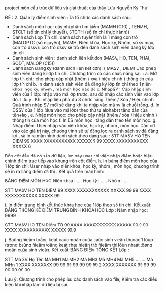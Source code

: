 # 
project môn cấu trúc dữ liệu và giải thuật của thầy Lưu Nguyễn Kỳ Thư


ĐỀ : 
2.	Quản lý điểm sinh viên :
Ta tổ chức các danh sách sau: 
- Danh sách môn học: cây nhị phân tìm kiếm (MAMH (C10) , TENMH, STCLT (số tín chỉ lý thuyết), STCTH (số tín chỉ thực hành))
- Danh sách Lop Tín chỉ: danh sách tuyến tính là 1 mảng con trỏ (MALOPTC (số nguyên),  MAMH, Niên khóa, Học kỳ, Nhóm, số sv max, con trỏ dssv): con trỏ dssv sẻ trỏ đến danh sách sinh viên  đăng ký lớp tín chỉ.
- Danh sách sinh viên : danh sách liên kết đơn (MASV, HO, TEN,  PHAI, SODT, MALOP (C15))
- Danh sách Đăng ký (danh sách liên kết đơn): ( MASV ,  DIEM)
Cho phép sinh viên đăng kí lớp tín chỉ.
Chương trình có các chức năng sau : 
a. Mở lớp tín chỉ : cho phép cập nhật (thêm / xóa / hiệu chỉnh ) thông tin của lớp tín chỉ
b. In danh sách sinh viên đã đăng ký lớp tín chỉ  theo 1 niên khóa, học kỳ, nhóm , mã môn học nào đó
c. NhapSV : Cập nhập sinh viên của 1 lớp: nhập vào mã lớp trước, sau đó nhập các sinh viên vào lớp đó. 
Lưu ý : Khi nhập liệu phải đủ 3 chức năng Thêm / Xóa / Hiệu chỉnh
            Quá trình nhập SV mới sẽ dừng khi ta nhập vào  mã sv là chuỗi rỗng.
d. In DSSV của 1 lớp (dựa vào mã lớp) theo thứ tự alphabet tăng dần của tên+họ , 
e. Nhập môn học: cho phép cập nhật (thêm / xóa / hiệu chỉnh ) thông tin của môn học 
f. In DS môn  học : tăng dần theo tên môn học. 
g. Nhập điểm: User nhập vào niên khóa, học kỳ, nhóm , môn học. Căn cứ vào các giá trị này, chương trình sẽ tự động lọc ra danh sách sv đã đăng ký , và in ra màn hình danh sách theo dạng sau : 
STT	MASV	HO	TEN	DIEM
99	XXXX	XXXXXXXXXXX	XXXXX	5
99	XXXX	XXXXXXXXXXX	XXXXX	6
				
Bốn cột đầu đã có sẵn dữ liệu, lúc này user chỉ việc nhập điểm hoặc hiệu chỉnh điểm trực tiếp vào khung trên cột điểm.
h. In bảng điểm môn học của 1 lớp tín chỉ: User nhập vào niên khóa, học kỳ, nhóm , môn học, chương trình sẽ in ra bảng điểm đã thi . Kết  quả trên màn hình:

BẢNG ĐIỂM MÔN HỌC <tenmon>
	Niên khóa  :  ....   Học kỳ : .....  Nhóm : ...	 
	 
STT	MASV	HO	TEN	DIEM
99	XXXX	XXXXXXXXXXX	XXXXX	99
99	XXXX	XXXXXXXXXXX	XXXXX	99

i. In điểm trung bình kết thúc khóa học của 1 lớp theo số tín chỉ. Kết xuất:
BẢNG THỐNG KÊ ĐIỂM TRUNG BÌNH KHÓA HỌC 
	Lớp 	 : <malop>	Năm nhập học: 9999
	 
STT	MASV	HO	TEN	Điểm TB 
99	XXXX	XXXXXXXXXXX	XXXXX	99.9
99	XXXX	XXXXXXXXXXX	XXXXX	99.9

j.  Baûng ñieåm toång keát caùc moân cuûa caùc sinh vieân thuoäc 1 lôùp (trong baûng ñieåm toång keát chæ hieån thò ñieåm thi lôùn nhaát töøng moân cuûa sinh vieân. Kết xuất:
BẢNG ĐIỂM TỔNG KẾT
			Lớp  : <malop>    	 
	  
STT	Mã SV	Họ Tên	Mã MH1	Mã MH2	Mã MH3	Mã MH4	Mã MH5	……..	Mã MHn
1	XXXX	XXXXXXX	99	99	99	99	99	99	99
2	XXXX	XXXXXXX	99	99	99	99	99	99	99

Lưu ý: Chương trình cho phép lưu các danh sách vào file; Kiểm tra các điều kiện khi nhập làm dữ liệu bị sai.
